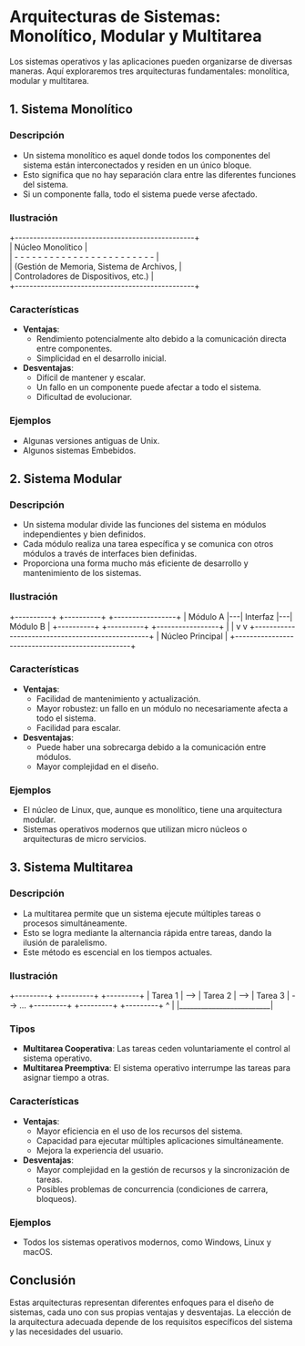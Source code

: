 # Arquitecturas de Sistemas: Monolítico, Modular y Multitarea

Los sistemas operativos y las aplicaciones pueden organizarse de diversas maneras. Aquí exploraremos tres arquitecturas fundamentales: monolítica, modular y multitarea.

## 1. Sistema Monolítico

### Descripción

* Un sistema monolítico es aquel donde todos los componentes del sistema están interconectados y residen en un único bloque.
* Esto significa que no hay separación clara entre las diferentes funciones del sistema.
* Si un componente falla, todo el sistema puede verse afectado.

### Ilustración

+-------------------------------------------------+   
|            Núcleo Monolítico                    |   
| - - - - - - - - - - - - - - - - - - - - - - - - |   
|   (Gestión de Memoria, Sistema de Archivos,     |   
|    Controladores de Dispositivos, etc.)         |   
+-------------------------------------------------+   


### Características

* **Ventajas**:
    * Rendimiento potencialmente alto debido a la comunicación directa entre componentes.
    * Simplicidad en el desarrollo inicial.
* **Desventajas**:
    * Difícil de mantener y escalar.
    * Un fallo en un componente puede afectar a todo el sistema.
    * Dificultad de evolucionar.

### Ejemplos

* Algunas versiones antiguas de Unix.
* Algunos sistemas Embebidos.

## 2. Sistema Modular

### Descripción

* Un sistema modular divide las funciones del sistema en módulos independientes y bien definidos.
* Cada módulo realiza una tarea específica y se comunica con otros módulos a través de interfaces bien definidas.
* Proporciona una forma mucho más eficiente de desarrollo y mantenimiento de los sistemas.

### Ilustración

+----------+   +----------+   +-----------------+
| Módulo A |---| Interfaz |---| Módulo B        |
+----------+   +----------+   +-----------------+
|                                   |
v                                   v
+-------------------------------------------------+
|                    Núcleo Principal                   |
+-------------------------------------------------+


### Características

* **Ventajas**:
    * Facilidad de mantenimiento y actualización.
    * Mayor robustez: un fallo en un módulo no necesariamente afecta a todo el sistema.
    * Facilidad para escalar.
* **Desventajas**:
    * Puede haber una sobrecarga debido a la comunicación entre módulos.
    * Mayor complejidad en el diseño.

### Ejemplos

* El núcleo de Linux, que, aunque es monolítico, tiene una arquitectura modular.
* Sistemas operativos modernos que utilizan micro núcleos o arquitecturas de micro servicios.

## 3. Sistema Multitarea

### Descripción

* La multitarea permite que un sistema ejecute múltiples tareas o procesos simultáneamente.
* Esto se logra mediante la alternancia rápida entre tareas, dando la ilusión de paralelismo.
* Este método es escencial en los tiempos actuales.

### Ilustración

+---------+     +---------+     +---------+
| Tarea 1 | --> | Tarea 2 | --> | Tarea 3 | --> ...
+---------+     +---------+     +---------+
^                         |
|_________________________|


### Tipos

* **Multitarea Cooperativa**: Las tareas ceden voluntariamente el control al sistema operativo.
* **Multitarea Preemptiva**: El sistema operativo interrumpe las tareas para asignar tiempo a otras.

### Características

* **Ventajas**:
    * Mayor eficiencia en el uso de los recursos del sistema.
    * Capacidad para ejecutar múltiples aplicaciones simultáneamente.
    * Mejora la experiencia del usuario.
* **Desventajas**:
    * Mayor complejidad en la gestión de recursos y la sincronización de tareas.
    * Posibles problemas de concurrencia (condiciones de carrera, bloqueos).

### Ejemplos

* Todos los sistemas operativos modernos, como Windows, Linux y macOS.

## Conclusión

Estas arquitecturas representan diferentes enfoques para el diseño de sistemas, cada uno con sus propias ventajas y desventajas. La elección de la arquitectura adecuada depende de los requisitos específicos del sistema y las necesidades del usuario.
